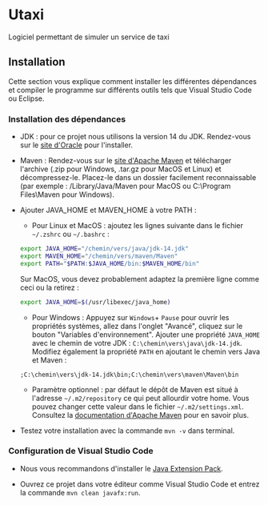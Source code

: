 # Utaxi

Logiciel permettant de simuler un service de taxi

## Installation

Cette section vous explique comment installer les différentes dépendances et compiler le programme sur différents outils tels que Visual Studio Code ou Eclipse.

### Installation des dépendances

-   JDK : pour ce projet nous utilisons la version 14 du JDK. Rendez-vous sur le [site d'Oracle](https://www.oracle.com/java/technologies/javase-downloads.html) pour l'installer.
-   Maven : Rendez-vous sur le [site d'Apache Maven](https://maven.apache.org/download.cgi) et télécharger l'archive (.zip pour Windows, .tar.gz pour MacOS et Linux) et décompressez-le. Placez-le dans un dossier facilement reconnaissable (par exemple : /Library/Java/Maven pour MacOS ou C:\Program Files\Maven pour Windows).
-   Ajouter JAVA_HOME et MAVEN_HOME à votre PATH :

    -   Pour Linux et MacOS : ajoutez les lignes suivante dans le fichier `~/.zshrc` ou `~/.bashrc` :

    ```sh
    export JAVA_HOME="/chemin/vers/java/jdk-14.jdk"
    export MAVEN_HOME="/chemin/vers/maven/Maven"
    export PATH="$PATH:$JAVA_HOME/bin:$MAVEN_HOME/bin"
    ```

    Sur MacOS, vous devez probablement adaptez la première ligne comme ceci ou la retirez :

    ```sh
    export JAVA_HOME=$(/usr/libexec/java_home)
    ```

    -   Pour Windows : Appuyez sur `Windows`+ `Pause` pour ouvrir les propriétés systèmes, allez dans l'onglet "Avancé", cliquez sur le bouton "Variables d'environnement". Ajouter une propriété `JAVA_HOME` avec le chemin de votre JDK : `C:\chemin\vers\java\jdk-14.jdk`. Modifiez également la propriété `PATH` en ajoutant le chemin vers Java et Maven :

    ```
    ;C:\chemin\vers\jdk-14.jdk\bin;C:\chemin\vers\maven\Maven\bin
    ```

    -   Paramètre optionnel : par défaut le dépôt de Maven est situé à l'adresse `~/.m2/repository` ce qui peut allourdir votre home. Vous pouvez changer cette valeur dans le fichier `~/.m2/settings.xml`. Consultez la [documentation d'Apache Maven](https://maven.apache.org/settings.html) pour en savoir plus.

-   Testez votre installation avec la commande `mvn -v` dans terminal.

### Configuration de Visual Studio Code

- Nous vous recommandons d'installer le [Java Extension Pack](https://marketplace.visualstudio.com/items?itemName=vscjava.vscode-java-pack).

-   Ouvrez ce projet dans votre éditeur comme Visual Studio Code et entrez la commande `mvn clean javafx:run`.